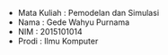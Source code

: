 * Mata Kuliah : Pemodelan dan Simulasi
* Nama : Gede Wahyu Purnama
* NIM : 2015101014
* Prodi : Ilmu Komputer
